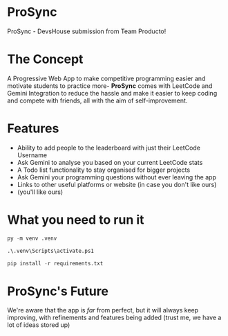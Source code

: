 # ProSync
ProSync - DevsHouse submission from Team Producto!

# The Concept
A Progressive Web App to make competitive programming easier and motivate students to practice more- **ProSync** comes with LeetCode and Gemini Integration to reduce the hassle and make it easier to keep coding and compete with friends, all with the aim of self-improvement.

# Features
- Ability to add people to the leaderboard with just their LeetCode Username
- Ask Gemini to analyse you based on your current LeetCode stats
- A Todo list functionality to stay organised for bigger projects
- Ask Gemini your programming questions without ever leaving the app
- Links to other useful platforms or website (in case you don't like ours)
- (you'll like ours)

# What you need to run it

```python
py -m venv .venv
```
```python
.\.venv\Scripts\activate.ps1
```
```python
pip install -r requirements.txt
```

# ProSync's Future
We're aware that the app is _far_ from perfect, but it will always keep improving, with refinements and features being added (trust me, we have a lot of ideas stored up)
